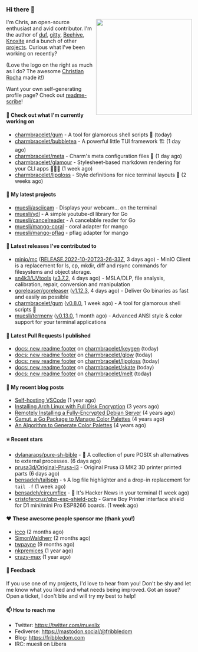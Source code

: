 ### Hi there 👋

<img align="right" src="https://raw.githubusercontent.com/muesli/muesli/master/assets/termenv.png" width="260">

I'm Chris, an open-source enthusiast and avid contributor. I'm the author of [duf](https://github.com/muesli/duf),
[gitty](https://github.com/muesli/gitty), [Beehive](https://github.com/muesli/beehive), [Knoxite](https://github.com/knoxite/knoxite)
 and a bunch of other [projects](https://fribbledom.com/projects/). Curious what I've been working on recently?

(Love the logo on the right as much as I do? The awesome [Christian Rocha](https://github.com/meowgorithm/) made it!)

Want your own self-generating profile page? Check out [readme-scribe](https://github.com/muesli/readme-scribe)!

#### 👷 Check out what I'm currently working on

- [charmbracelet/gum](https://github.com/charmbracelet/gum) - A tool for glamorous shell scripts 🎀 (today)
- [charmbracelet/bubbletea](https://github.com/charmbracelet/bubbletea) - A powerful little TUI framework 🏗 (1 day ago)
- [charmbracelet/meta](https://github.com/charmbracelet/meta) - Charm&#39;s meta configuration files 🫥 (1 day ago)
- [charmbracelet/glamour](https://github.com/charmbracelet/glamour) - Stylesheet-based markdown rendering for your CLI apps 💇🏻‍♀️ (1 week ago)
- [charmbracelet/lipgloss](https://github.com/charmbracelet/lipgloss) - Style definitions for nice terminal layouts 👄 (2 weeks ago)

#### 🌱 My latest projects

- [muesli/asciicam](https://github.com/muesli/asciicam) - Displays your webcam... on the terminal
- [muesli/ydl](https://github.com/muesli/ydl) - A simple youtube-dl library for Go
- [muesli/cancelreader](https://github.com/muesli/cancelreader) - A cancelable reader for Go
- [muesli/mango-coral](https://github.com/muesli/mango-coral) - coral adapter for mango
- [muesli/mango-pflag](https://github.com/muesli/mango-pflag) - pflag adapter for mango

#### 🔭 Latest releases I've contributed to

- [minio/mc](https://github.com/minio/mc) ([RELEASE.2022-10-20T23-26-33Z](https://github.com/minio/mc/releases/tag/RELEASE.2022-10-20T23-26-33Z), 3 days ago) - MinIO Client is a replacement for ls, cp, mkdir, diff and rsync commands for filesystems and object storage.
- [sn4k3/UVtools](https://github.com/sn4k3/UVtools) ([v3.7.2](https://github.com/sn4k3/UVtools/releases/tag/v3.7.2), 4 days ago) - MSLA/DLP, file analysis, calibration, repair, conversion and manipulation
- [goreleaser/goreleaser](https://github.com/goreleaser/goreleaser) ([v1.12.3](https://github.com/goreleaser/goreleaser/releases/tag/v1.12.3), 4 days ago) - Deliver Go binaries as fast and easily as possible
- [charmbracelet/gum](https://github.com/charmbracelet/gum) ([v0.8.0](https://github.com/charmbracelet/gum/releases/tag/v0.8.0), 1 week ago) - A tool for glamorous shell scripts 🎀
- [muesli/termenv](https://github.com/muesli/termenv) ([v0.13.0](https://github.com/muesli/termenv/releases/tag/v0.13.0), 1 month ago) - Advanced ANSI style &amp; color support for your terminal applications

#### 🔨 Latest Pull Requests I published

- [docs: new readme footer](https://github.com/charmbracelet/keygen/pull/6) on [charmbracelet/keygen](https://github.com/charmbracelet/keygen) (today)
- [docs: new readme footer](https://github.com/charmbracelet/glow/pull/396) on [charmbracelet/glow](https://github.com/charmbracelet/glow) (today)
- [docs: new readme footer](https://github.com/charmbracelet/lipgloss/pull/152) on [charmbracelet/lipgloss](https://github.com/charmbracelet/lipgloss) (today)
- [docs: new readme footer](https://github.com/charmbracelet/skate/pull/56) on [charmbracelet/skate](https://github.com/charmbracelet/skate) (today)
- [docs: new readme footer](https://github.com/charmbracelet/melt/pull/34) on [charmbracelet/melt](https://github.com/charmbracelet/melt) (today)

#### 📜 My recent blog posts

- [Self-hosting VSCode](https://fribbledom.com/posts/selfhosting-vscode/) (1 year ago)
- [Installing Arch Linux with Full Disk Encryption](https://fribbledom.com/posts/encrypted-arch-install/) (3 years ago)
- [Remotely Installing a Fully-Encrypted Debian Server](https://fribbledom.com/posts/encrypted-remote-debian-install/) (4 years ago)
- [Gamut, a Go Package to Manage Color Palettes](https://fribbledom.com/posts/gamut-package-to-handle-color-palettes/) (4 years ago)
- [An Algorithm to Generate Color Palettes](https://fribbledom.com/posts/an-algorithm-to-generate-color-palettes/) (4 years ago)

#### ⭐ Recent stars

- [dylanaraps/pure-sh-bible](https://github.com/dylanaraps/pure-sh-bible) - 📖 A collection of pure POSIX sh alternatives to external processes. (6 days ago)
- [prusa3d/Original-Prusa-i3](https://github.com/prusa3d/Original-Prusa-i3) - Original Prusa i3 MK2 3D printer printed parts (6 days ago)
- [bensadeh/tailspin](https://github.com/bensadeh/tailspin) - 🌀 A log file highlighter and a drop-in replacement for `tail -f` (1 week ago)
- [bensadeh/circumflex](https://github.com/bensadeh/circumflex) - 🌿 It&#39;s Hacker News in your terminal (1 week ago)
- [cristofercruz/gbp-esp-shield-pcb](https://github.com/cristofercruz/gbp-esp-shield-pcb) - Game Boy Printer interface shield for D1 mini/mini Pro ESP8266 boards. (1 week ago)

#### ❤️ These awesome people sponsor me (thank you!)

- [icco](https://github.com/icco) (2 months ago)
- [SimonWaldherr](https://github.com/SimonWaldherr) (2 months ago)
- [twpayne](https://github.com/twpayne) (9 months ago)
- [nkpremices](https://github.com/nkpremices) (1 year ago)
- [crazy-max](https://github.com/crazy-max) (1 year ago)

#### 💬 Feedback

If you use one of my projects, I'd love to hear from you! Don't be shy and let me know what you liked
and what needs being improved. Got an issue? Open a ticket, I don't bite and will try my best to help!

#### 📫 How to reach me

- Twitter: https://twitter.com/mueslix
- Fediverse: https://mastodon.social/@fribbledom
- Blog: https://fribbledom.com
- IRC: muesli on Libera
